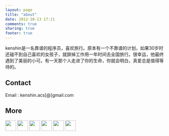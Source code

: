 ```yaml
---
layout: page
title: "about"
date: 2012-10-13 17:11
comments: true
sharing: true
footer: true
---
```


kenshin是一名靠谱的程序员，喜欢旅行。原本有一个不靠谱的计划，如果30岁时还碰不到自己喜欢的女孩子，就辞掉工作用一年时间去全国旅行。很幸运，他最终遇到了美丽的小可。有一天那个人走进了你的生命，你就会明白，真爱总是值得等待的。

## Contact

Email : kenshin.acs[@]gmail.com

## More

<a href="https://github.com/kenshinx" title="GitHub" target="blank"><img src="http://pic.yupoo.com/xiha211/CXUrqTrP/medish.jpg" height="34" weigth="34" style="border:0"></img></a>
<a href="http://www.douban.com/people/kenshin.acs/" title="Douban" target="blank"><img src="http://pic.yupoo.com/xiha211/CXUrrfN2/medish.jpg" height="34" weigth="34" style="border:0"></img></a>
<a href="https://twitter.com/kenshin_acs" title="Twitter" target="blank"><img src="http://pic.yupoo.com/xiha211/CXUrrAIB/medish.jpg" height="34" weigth="34" style="border:0"></img></a>
<a href="http://www.facebook.com/ken.shin.56863221" title="Facebook" target="blank"><img src="http://pic.yupoo.com/xiha211/CXUrfBdC/medish.jpg" height="34" weigth="34" style="border:0"></img></a>
<a href="http://www.linkedin.com/in/kenshinx" title="Linkedin" target="blank"><img src="http://pic.yupoo.com/xiha211/CXUrrazp/medish.jpg" height="34" weigth="34" style="border:0"></img></a>
<a href="http://weibo.com/kespace/profile" title="weibo" target="blank"><img src="http://pic.yupoo.com/xiha211/CXUrfSH8/medish.jpg" height="34" weigth="34" style="border:0"></img></a>
